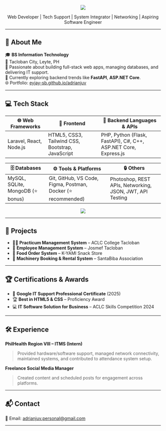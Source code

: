 <!-- 🔴 Animated Red Banner -->
<p align="center">
  <img src="https://capsule-render.vercel.app/api?type=waving&color=080f9c&height=190&section=header&text=Welcome%20to%20Adrian%20Juv's%20Dev%20Space%20👨‍💻&fontColor=ffffff&fontSize=30&animation=fadeIn" />
</p>

<p align="center">
  Web Developer | Tech Support | System Integrator | Networking | Aspiring Software Engineer
</p>

---

## 📌 About Me

🎓 **BS Information Technology**  
📍 Tacloban City, Leyte, PH  
💬 Passionate about building full-stack web apps, managing databases, and delivering IT support.  
🌱 Currently exploring backend trends like **FastAPI**, **ASP.NET Core**.  
🌐 Portfolio: [eyjay-sb.github.io/adrianjuv](https://eyjay-sb.github.io/adrianjuv)

---

## 💻 Tech Stack

| 🌐 Web Frameworks  | 🎨 Frontend        | 🔧 Backend Languages & APIs |
|-------------------|-------------------|-----------------------------|
| Laravel, React, Node.js | HTML5, CSS3, Tailwind CSS, Bootstrap, JavaScript | PHP, Python (Flask, FastAPI), C#, C++, ASP.NET Core, Express.js |

| 🗄️ Databases       | ⚙️ Tools & Platforms            | 🔒 Others |
|--------------------|-------------------------------|-----------|
| MySQL, SQLite, MongoDB (⭐ bonus) | Git, GitHub, VS Code, Figma, Postman, Docker (⭐ recommended) | Photoshop, REST APIs, Networking, JSON, JWT, API Testing |

<p align="center">
  <img src="https://skillicons.dev/icons?i=laravel,react,nodejs,php,python,cs,cpp,html,css,js,tailwind,bootstrap,mysql,mongodb,sqlite,git,github,docker,postman,vscode,figma,photoshop" />
</p>

---

## 💼 Projects

- 👨‍🎓 **Practicum Management System** – ACLC College Tacloban  
- 🧾 **Employee Management System** – Josmef Tacloban  
- 🍔 **Food Order System** – K-YAMI Snack Store  
- 🚜 **Machinery Booking & Rental System** – SantaBiba Association

---


## 🏆 Certifications & Awards

- 🥇 **Google IT Support Professional Certificate** (2025)  
- 🏆 **Best in HTML5 & CSS** – Proficiency Award  
- 💻 **IT Software Solution for Business** – ACLC Skills Competition 2024

---

## 🛠️ Experience

**PhilHealth Region VIII – ITMS (Intern)**  
> Provided hardware/software support, managed network connectivity, maintained systems, and contributed to attendance system setup.

**Freelance Social Media Manager**  
> Created content and scheduled posts for engagement across platforms.

---

## 📬 Contact

📧 Email: [adrianjuv.personal@gmail.com](mailto:adrianjuv.personal@gmail.com)  

---


